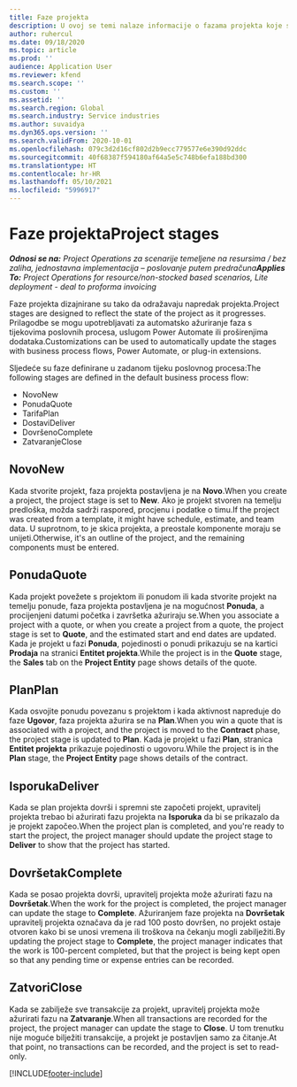 ```yaml
---
title: Faze projekta
description: U ovoj se temi nalaze informacije o fazama projekta koje su dostupne u aplikaciji Microsoft Dynamics Project Operations.
author: ruhercul
ms.date: 09/18/2020
ms.topic: article
ms.prod: ''
audience: Application User
ms.reviewer: kfend
ms.search.scope: ''
ms.custom: ''
ms.assetid: ''
ms.search.region: Global
ms.search.industry: Service industries
ms.author: suvaidya
ms.dyn365.ops.version: ''
ms.search.validFrom: 2020-10-01
ms.openlocfilehash: 079c3d2d16cf802d2b9ecc779577e6e390d92ddc
ms.sourcegitcommit: 40f68387f594180af64a5e5c748b6efa188bd300
ms.translationtype: HT
ms.contentlocale: hr-HR
ms.lasthandoff: 05/10/2021
ms.locfileid: "5996917"
---
```

# <a name="project-stages"></a><span data-ttu-id="cce50-103">Faze projekta</span><span class="sxs-lookup"><span data-stu-id="cce50-103">Project stages</span></span>

<span data-ttu-id="cce50-104">_**Odnosi se na:** Project Operations za scenarije temeljene na resursima / bez zaliha, jednostavna implementacija – poslovanje putem predračuna_</span><span class="sxs-lookup"><span data-stu-id="cce50-104">_**Applies To:** Project Operations for resource/non-stocked based scenarios, Lite deployment - deal to proforma invoicing_</span></span>

<span data-ttu-id="cce50-105">Faze projekta dizajnirane su tako da odražavaju napredak projekta.</span><span class="sxs-lookup"><span data-stu-id="cce50-105">Project stages are designed to reflect the state of the project as it progresses.</span></span> <span data-ttu-id="cce50-106">Prilagodbe se mogu upotrebljavati za automatsko ažuriranje faza s tijekovima poslovnih procesa, uslugom Power Automate ili proširenjima dodataka.</span><span class="sxs-lookup"><span data-stu-id="cce50-106">Customizations can be used to automatically update the stages with business process flows, Power Automate, or plug-in extensions.</span></span>

<span data-ttu-id="cce50-107">Sljedeće su faze definirane u zadanom tijeku poslovnog procesa:</span><span class="sxs-lookup"><span data-stu-id="cce50-107">The following stages are defined in the default business process flow:</span></span>

- <span data-ttu-id="cce50-108">Novo</span><span class="sxs-lookup"><span data-stu-id="cce50-108">New</span></span>
- <span data-ttu-id="cce50-109">Ponuda</span><span class="sxs-lookup"><span data-stu-id="cce50-109">Quote</span></span>
- <span data-ttu-id="cce50-110">Tarifa</span><span class="sxs-lookup"><span data-stu-id="cce50-110">Plan</span></span>
- <span data-ttu-id="cce50-111">Dostavi</span><span class="sxs-lookup"><span data-stu-id="cce50-111">Deliver</span></span>
- <span data-ttu-id="cce50-112">Dovršeno</span><span class="sxs-lookup"><span data-stu-id="cce50-112">Complete</span></span>
- <span data-ttu-id="cce50-113">Zatvaranje</span><span class="sxs-lookup"><span data-stu-id="cce50-113">Close</span></span> 

## <a name="new"></a><span data-ttu-id="cce50-114">Novo</span><span class="sxs-lookup"><span data-stu-id="cce50-114">New</span></span>

<span data-ttu-id="cce50-115">Kada stvorite projekt, faza projekta postavljena je na **Novo**.</span><span class="sxs-lookup"><span data-stu-id="cce50-115">When you create a project, the project stage is set to **New**.</span></span> <span data-ttu-id="cce50-116">Ako je projekt stvoren na temelju predloška, možda sadrži raspored, procjenu i podatke o timu.</span><span class="sxs-lookup"><span data-stu-id="cce50-116">If the project was created from a template, it might have schedule, estimate, and team data.</span></span> <span data-ttu-id="cce50-117">U suprotnom, to je skica projekta, a preostale komponente moraju se unijeti.</span><span class="sxs-lookup"><span data-stu-id="cce50-117">Otherwise, it's an outline of the project, and the remaining components must be entered.</span></span>

## <a name="quote"></a><span data-ttu-id="cce50-118">Ponuda</span><span class="sxs-lookup"><span data-stu-id="cce50-118">Quote</span></span>

<span data-ttu-id="cce50-119">Kada projekt povežete s projektom ili ponudom ili kada stvorite projekt na temelju ponude, faza projekta postavljena je na mogućnost **Ponuda**, a procijenjeni datumi početka i završetka ažuriraju se.</span><span class="sxs-lookup"><span data-stu-id="cce50-119">When you associate a project with a quote, or when you create a project from a quote, the project stage is set to **Quote**, and the estimated start and end dates are updated.</span></span> <span data-ttu-id="cce50-120">Kada je projekt u fazi **Ponuda**, pojedinosti o ponudi prikazuju se na kartici **Prodaja** na stranici **Entitet projekta**.</span><span class="sxs-lookup"><span data-stu-id="cce50-120">While the project is in the **Quote** stage, the **Sales** tab on the **Project Entity** page shows details of the quote.</span></span>

## <a name="plan"></a><span data-ttu-id="cce50-121">Plan</span><span class="sxs-lookup"><span data-stu-id="cce50-121">Plan</span></span>

<span data-ttu-id="cce50-122">Kada osvojite ponudu povezanu s projektom i kada aktivnost napreduje do faze **Ugovor**, faza projekta ažurira se na **Plan**.</span><span class="sxs-lookup"><span data-stu-id="cce50-122">When you win a quote that is associated with a project, and the project is moved to the **Contract** phase, the project stage is updated to **Plan**.</span></span> <span data-ttu-id="cce50-123">Kada je projekt u fazi **Plan**, stranica **Entitet projekta** prikazuje pojedinosti o ugovoru.</span><span class="sxs-lookup"><span data-stu-id="cce50-123">While the project is in the **Plan** stage, the **Project Entity** page shows details of the contract.</span></span>

## <a name="deliver"></a><span data-ttu-id="cce50-124">Isporuka</span><span class="sxs-lookup"><span data-stu-id="cce50-124">Deliver</span></span>

<span data-ttu-id="cce50-125">Kada se plan projekta dovrši i spremni ste započeti projekt, upravitelj projekta trebao bi ažurirati fazu projekta na **Isporuka** da bi se prikazalo da je projekt započeo.</span><span class="sxs-lookup"><span data-stu-id="cce50-125">When the project plan is completed, and you're ready to start the project, the project manager should update the project stage to **Deliver** to show that the project has started.</span></span>

## <a name="complete"></a><span data-ttu-id="cce50-126">Dovršetak</span><span class="sxs-lookup"><span data-stu-id="cce50-126">Complete</span></span> 

<span data-ttu-id="cce50-127">Kada se posao projekta dovrši, upravitelj projekta može ažurirati fazu na **Dovršetak**.</span><span class="sxs-lookup"><span data-stu-id="cce50-127">When the work for the project is completed, the project manager can update the stage to **Complete**.</span></span> <span data-ttu-id="cce50-128">Ažuriranjem faze projekta na **Dovršetak** upravitelj projekta označava da je rad 100 posto dovršen, no projekt ostaje otvoren kako bi se unosi vremena ili troškova na čekanju mogli zabilježiti.</span><span class="sxs-lookup"><span data-stu-id="cce50-128">By updating the project stage to **Complete**, the project manager indicates that the work is 100-percent completed, but that the project is being kept open so that any pending time or expense entries can be recorded.</span></span>

## <a name="close"></a><span data-ttu-id="cce50-129">Zatvori</span><span class="sxs-lookup"><span data-stu-id="cce50-129">Close</span></span>

<span data-ttu-id="cce50-130">Kada se zabilježe sve transakcije za projekt, upravitelj projekta može ažurirati fazu na **Zatvaranje**.</span><span class="sxs-lookup"><span data-stu-id="cce50-130">When all transactions are recorded for the project, the project manager can update the stage to **Close**.</span></span> <span data-ttu-id="cce50-131">U tom trenutku nije moguće bilježiti transakcije, a projekt je postavljen samo za čitanje.</span><span class="sxs-lookup"><span data-stu-id="cce50-131">At that point, no transactions can be recorded, and the project is set to read-only.</span></span>



[!INCLUDE[footer-include](../includes/footer-banner.md)]